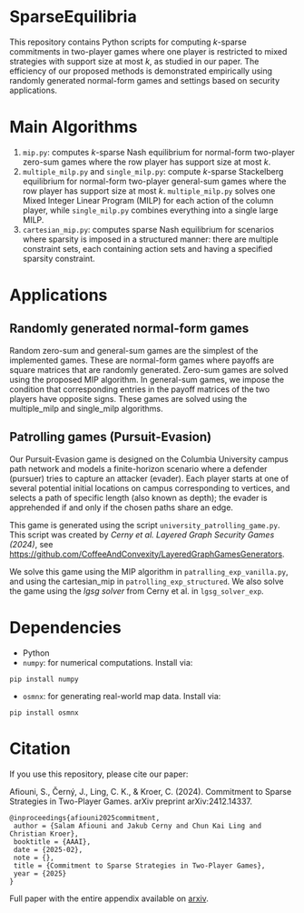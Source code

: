 # SparseEquilibria
This repository contains Python scripts for computing $k$-sparse commitments in two-player games where one player is restricted to
mixed strategies with support size at most $k$, as studied in our paper. The efficiency of our proposed methods is demonstrated empirically using randomly generated normal-form games and settings based on security applications.

# Main Algorithms 
1. `mip.py`: computes $k$-sparse Nash equilibrium for normal-form two-player zero-sum games where the row player has support size at most $k$.
2. `multiple_milp.py` and `single_milp.py`: compute $k$-sparse Stackelberg equilibrium for normal-form two-player general-sum games where the row player has support size at most $k$. `multiple_milp.py` solves one Mixed Integer Linear Program (MILP) for each action of the column player, while `single_milp.py` combines everything into a single large MILP. 
3. `cartesian_mip.py`: computes sparse Nash equilibrium for scenarios where sparsity is imposed in a structured manner: there are multiple constraint sets, each containing action sets and having a specified sparsity constraint.


# Applications

## Randomly generated normal-form games 
Random zero-sum and general-sum games are the simplest of the implemented games. These are normal-form games where payoffs are square matrices that are randomly generated. Zero-sum games are solved using the proposed MIP algorithm. In general-sum games, we impose the condition that corresponding entries in the payoff matrices of the two players have opposite signs. These games are solved using the multiple_milp and single_milp algorithms.

## Patrolling games (Pursuit-Evasion)
Our Pursuit-Evasion game is designed on the Columbia University campus path network and models a finite-horizon scenario where a defender (pursuer) tries to capture an attacker (evader). Each player starts at one of several potential initial locations on campus corresponding to vertices, and selects a path of specific length (also known as depth); the evader is apprehended if and only if the chosen paths share an edge. 

This game is generated using the script `university_patrolling_game.py`. This script was created by *Cerny et al. Layered Graph Security Games (2024)*, see https://github.com/CoffeeAndConvexity/LayeredGraphGamesGenerators. 

We solve this game using the MIP algorithm in `patralling_exp_vanilla.py`, and using the cartesian_mip in `patrolling_exp_structured`. We also solve the game using the *lgsg solver* from Cerny et al. in `lgsg_solver_exp`. 

# Dependencies
- Python 
- `numpy`: for numerical computations. Install via:
```
pip install numpy
```
- `osmnx`: for generating real-world map data. Install via:
```
pip install osmnx
```

# Citation
If you use this repository, please cite our paper:

Afiouni, S., Černý, J., Ling, C. K., & Kroer, C. (2024). Commitment to Sparse Strategies in Two-Player Games. arXiv preprint arXiv:2412.14337.
```
@inproceedings{afiouni2025commitment,
 author = {Salam Afiouni and Jakub Cerny and Chun Kai Ling and Christian Kroer},
 booktitle = {AAAI},
 date = {2025-02},
 note = {},
 title = {Commitment to Sparse Strategies in Two-Player Games},
 year = {2025}
}
```
Full paper with the entire appendix available on [arxiv](https://arxiv.org/abs/2412.14337).




